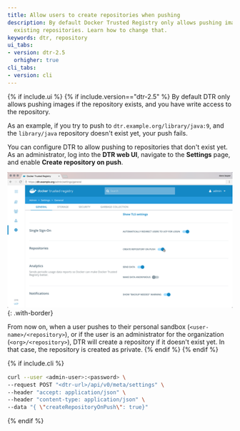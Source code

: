 ```yaml
---
title: Allow users to create repositories when pushing
description: By default Docker Trusted Registry only allows pushing images to
  existing repositories. Learn how to change that.
keywords: dtr, repository
ui_tabs:
- version: dtr-2.5
  orhigher: true
cli_tabs:
- version: cli
---
```


{% if include.ui %}
{% if include.version=="dtr-2.5" %}
By default DTR only allows pushing images if the repository exists, and you
have write access to the repository.

As an example, if you try to push to `dtr.example.org/library/java:9`, and the
`library/java` repository doesn't exist yet, your push fails.

You can configure DTR to allow pushing to repositories that don't exist yet.
As an administrator, log into the **DTR web UI**, navigate to the **Settings**
page, and enable **Create repository on push**.

![DTR settings page](images/create-on-push-1.png){: .with-border}

From now on, when a user pushes to their personal sandbox
(`<user-name>/<repository>`), or if the user is an administrator for the
organization (`<org>/<repository>`), DTR will create a repository if it doesn't
exist yet. In that case, the repository is created as private.
{% endif %}
{% endif %}


{% if include.cli %}
```bash
curl --user <admin-user>:<password> \
--request POST "<dtr-url>/api/v0/meta/settings" \
--header "accept: application/json" \
--header "content-type: application/json" \
--data "{ \"createRepositoryOnPush\": true}"
```
{% endif %}
